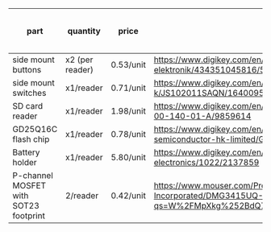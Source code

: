 
| part                | quantity        | price     | link                                                                                                | total price (for 2) |
| ------------------- | --------------- | --------- | --------------------------------------------------------------------------------------------------- | ------------------- |
| side mount buttons  | x2 (per reader) | 0.53/unit | https://www.digikey.com/en/products/detail/w%C3%BCrth-elektronik/434351045816/5209090               | 2.32                |
| side mount switches | x1/reader       | 0.71/unit | https://www.digikey.com/en/products/detail/c-k/JS102011SAQN/1640095                                 | 1.42                |
| SD card reader      | x1/reader       | 1.98/unit | https://www.digikey.com/en/products/detail/gct/MEM2075-00-140-01-A/9859614                          | 3.96                |
| GD25Q16C flash chip | x1/reader       | 0.78/unit | https://www.digikey.com/en/products/detail/gigadevice-semiconductor-hk-limited/GD25Q16CTIGR/9484675 | 1.56                |
| Battery holder      | x1/reader       | 5.80/unit | https://www.digikey.com/en/products/detail/keystone-electronics/1022/2137859                        | 11.60               |
| P-channel MOSFET with SOT23 footprint                    | 2/reader                | 0.42/unit          | https://www.mouser.com/ProductDetail/Diodes-Incorporated/DMG3415UQ-7?qs=W%2FMpXkg%252BdQ7LApGrRiCM5A%3D%3D                                                                                                    |                     |
